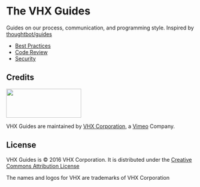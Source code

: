 The VHX Guides
==============

Guides on our process, communication, and programming style. Inspired by [thoughtbot/guides][1]

* [Best Practices](./best-practices)
* [Code Review](./code-review)
* [Security](./security)

[1]: https://github.com/thoughtbot/guides

Credits
-------
<img src="https://dr56wvhu2c8zo.cloudfront.net/assets/press/Logos_striped.png" width="200"
height="77">

VHX Guides are maintained by [VHX Corporation](https://www.vhx.tv), a [Vimeo](https://www.vimeo.com) Company.

License
-------

VHX Guides is © 2016 VHX Corporation. It is distributed under the [Creative Commons Attribution License][2]

The names and logos for VHX are trademarks of VHX Corporation

[2]: http://creativecommons.org/licenses/by/3.0/
